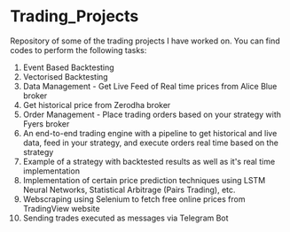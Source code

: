 # Trading_Projects

Repository of some of the trading projects I have worked on. You can find codes to perform the following tasks:

1. Event Based Backtesting
2. Vectorised Backtesting
3. Data Management - Get Live Feed of Real time prices from Alice Blue broker
4. Get historical price from Zerodha broker
5. Order Management - Place trading orders based on your strategy with Fyers broker
6. An end-to-end trading engine with a pipeline to get historical and live data, feed in your strategy, and execute orders real time based on the strategy
7. Example of a strategy with backtested results as well as it's real time implementation
8. Implementation of certain price prediction techniques using LSTM Neural Networks, Statistical Arbitrage (Pairs Trading), etc.
9. Webscraping using Selenium to fetch free online prices from TradingView website
10. Sending trades executed as messages via Telegram Bot

